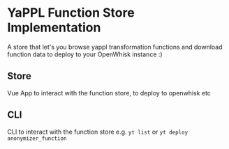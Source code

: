 # YaPPL Function Store Implementation

A store that let's you browse yappl transformation functions and
download function data to deploy to your OpenWhisk instance :)

## Store
Vue App to interact with the function store, to deploy to openwhisk etc

## CLI
CLI to interact with the function store
e.g. `yt list` or `yt deploy anonymizer_function`

